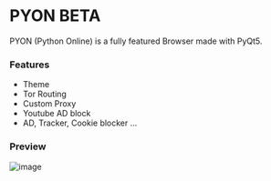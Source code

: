 # PYON BETA
PYON (Python Online) is a fully featured Browser made with PyQt5.

### Features
- Theme
- Tor Routing
- Custom Proxy
- Youtube AD block
- AD, Tracker, Cookie blocker
...

### Preview
![image](https://github.com/cookie0o/PYON/assets/81589649/1c5ec25a-d86f-48d9-8c04-3bc546a58163)



